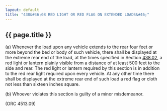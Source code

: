 ```yaml
---
layout: default 
title: "438&#46;08 RED LIGHT OR RED FLAG ON EXTENDED LOADS&#46;"
---
```


{{ page.title }}
----------------

​(a) Whenever the load upon any vehicle extends to the rear four feet or
more beyond the bed or body of such vehicle, there shall be displayed at
the extreme rear end of the load, at the times specified in Section
[438.02](23b24956.html), a red light or lantern plainly visible from a
distance of at least 500 feet to the side and rear. The red light or
lantern required by this section is in addition to the red rear light
required upon every vehicle. At any other time there shall be displayed
at the extreme rear end of such load a red flag or cloth not less than
sixteen inches square.

​(b) Whoever violates this section is guilty of a minor misdemeanor.

(ORC 4513.09)

